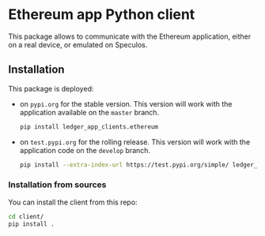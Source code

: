 # Ethereum app Python client

This package allows to communicate with the Ethereum application, either on a
real device, or emulated on Speculos.

## Installation

This package is deployed:

- on `pypi.org` for the stable version. This version will work with the
  application available on the `master` branch.
  ```bash
  pip install ledger_app_clients.ethereum
  ```
- on `test.pypi.org` for the rolling release. This version will work with the
  application code on the `develop` branch.
  ```bash
  pip install --extra-index-url https://test.pypi.org/simple/ ledger_app_clients.ethereum
  ```

### Installation from sources

You can install the client from this repo:

```bash
cd client/
pip install .
```
